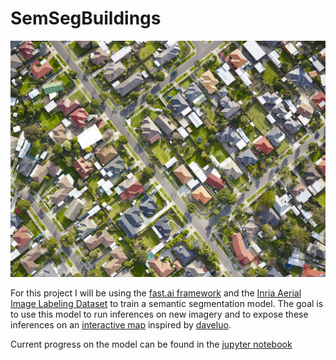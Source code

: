 # SemSegBuildings

![Suburb](SemSegBuildings/Suburb.jpg?raw=true "Imagery")

For this project I will be using the [fast.ai framework](https://docs.fast.ai/) and the [Inria Aerial Image Labeling Dataset](https://project.inria.fr/aerialimagelabeling/) to train a semantic segmentation model. The goal is to use this model to run inferences on new imagery and to expose these inferences on an [interactive map](https://alpha.anthropo.co/znz-demo) inspired by [daveluo](https://github.com/daveluo/zanzibar-aerial-mapping).

Current progress on the model can be found in the [jupyter notebook](https://github.com/dataondeck/TakeHomes/blob/master/SemSegBuildings/SemSegBuildings.ipynb)
